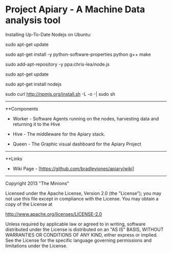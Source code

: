 Project Apiary - A Machine Data analysis tool  
=============================================

Installing Up-To-Date Nodejs on Ubuntu:

  sudo apt-get update
  
  sudo apt-get install -y python-software-properties python g++ make
  
  sudo add-apt-repository -y ppa:chris-lea/node.js
  
  sudo apt-get update
  
  sudo apt-get install nodejs

  sudo curl http://npmjs.org/install.sh -L -o -| sudo sh

* * *

**Components 

* Worker - Software Agents running on the nodes, harvesting data and returning it to the Hive

* Hive - The middleware for the Apiary stack.

* Queen - The Graphic visual dashboard for the Apiary Project
  
* * *

**Links

* Wiki Page - [https://github.com/bradleyjones/apiary/wiki]

* * *

Copyright 2013 "The Minions" 

Licensed under the Apache License, Version 2.0 (the "License");
you may not use this file except in compliance with the License.
You may obtain a copy of the License at

http://www.apache.org/licenses/LICENSE-2.0

Unless required by applicable law or agreed to in writing, software
distributed under the License is distributed on an "AS IS" BASIS,
WITHOUT WARRANTIES OR CONDITIONS OF ANY KIND, either express or implied.
See the License for the specific language governing permissions and
limitations under the License.

